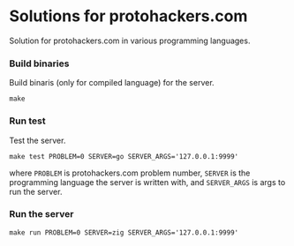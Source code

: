 Solutions for protohackers.com
==============================

Solution for protohackers.com in various programming languages.

### Build binaries

Build binaris (only for compiled language) for the server.

```
make
```

### Run test

Test the server.

```
make test PROBLEM=0 SERVER=go SERVER_ARGS='127.0.0.1:9999'
```

where `PROBLEM` is protohackers.com problem number, `SERVER` is the
programming language the server is written with, and `SERVER_ARGS` is args to
run the server.

### Run the server

```
make run PROBLEM=0 SERVER=zig SERVER_ARGS='127.0.0.1:9999'
```
